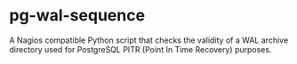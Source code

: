 # pg-wal-sequence

A Nagios compatible Python script that checks the validity of
a WAL archive directory used for PostgreSQL PITR (Point In Time Recovery) purposes.

